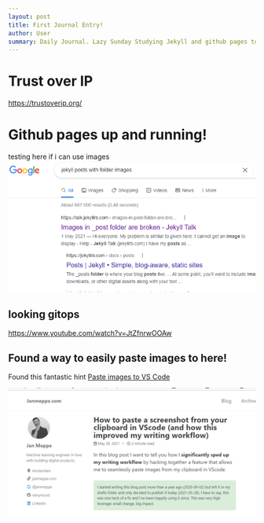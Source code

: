 ```yaml
---
layout: post
title: First Journal Entry! 
author: User
summary: Daily Journal. Lazy Sunday Studying Jekyll and github pages to set this up
---
```



# Trust over IP
https://trustoverip.org/

# Github pages up and running!

testing here if i can use images
![test image](../assets/images/postimagetest.png)

## looking gitops

https://www.youtube.com/watch?v=JtZfnrwOOAw

## Found a way to easily paste images to here!
Found this fantastic hint [Paste images to VS Code](https://www.janmeppe.com/blog/paste-image/)

![pasting images](../assets/images/2022-02-13-testing_images/2022-02-13-11-39-41.png)
